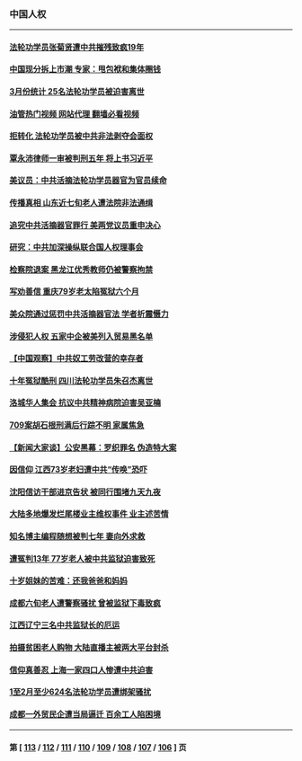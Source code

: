 ### 中国人权
---
#### [法轮功学员张菊贤遭中共摧残致疯19年](../../pages/ncid278/n13962633.md?04050045) 
#### [中国现分拆上市潮 专家：甩包袱和集体圈钱](../../pages/ncid278/n13964320.md?04050045) 
#### [3月份统计 25名法轮功学员被迫害离世](../../pages/ncid278/n13963851.md?04050045) 
#### [油管热门视频 网站代理 翻墙必看视频](http://138.2.39.72:81/youtube.html?epic-marker?04050045)
#### [拒转化 法轮功学员被中共非法剥夺会面权](../../pages/ncid278/n13961975.md?04050045) 
#### [覃永沛律师一审被判刑五年 将上书习近平](../../pages/ncid278/n13962335.md?04050045) 
#### [美议员：中共活摘法轮功学员器官为官员续命](../../pages/ncid278/n13961550.md?04050045) 
#### [传播真相 山东近七旬老人遭法院非法通缉](../../pages/ncid278/n13961068.md?04050045) 
#### [追究中共活摘器官罪行 美两党议员重申决心](../../pages/ncid278/n13961970.md?04050045) 
#### [研究：中共加深操纵联合国人权理事会](../../pages/ncid278/n13961556.md?04050045) 
#### [检察院退案 黑龙江优秀教师仍被警察拘禁](../../pages/ncid278/n13960361.md?04050045) 
#### [写劝善信 重庆79岁老太陷冤狱六个月](../../pages/ncid278/n13956118.md?04050045) 
#### [美众院通过惩罚中共活摘器官法 学者析震慑力](../../pages/ncid278/n13961128.md?04050045) 
#### [涉侵犯人权 五家中企被美列入贸易黑名单](../../pages/ncid278/n13960595.md?04050045) 
#### [【中国观察】中共奴工劳改营的幸存者](../../pages/ncid278/n13959529.md?04050045) 
#### [十年冤狱酷刑 四川法轮功学员朱召杰离世](../../pages/ncid278/n13959794.md?04050045) 
#### [洛城华人集会 抗议中共精神病院迫害吴亚楠](../../pages/ncid278/n13959971.md?04050045) 
#### [709案胡石根刑满后行踪不明 家属焦急](../../pages/ncid278/n13957803.md?04050045) 
#### [【新闻大家谈】公安黑幕：罗织罪名 伪造特大案](../../pages/ncid278/n13957627.md?04050045) 
#### [因信仰 江西73岁老妇遭中共“传唤”恐吓](../../pages/ncid278/n13955184.md?04050045) 
#### [沈阳信访干部进京告状 被同行围堵九天九夜](../../pages/ncid278/n13954685.md?04050045) 
#### [大陆多地爆发烂尾楼业主维权事件 业主述苦情](../../pages/ncid278/n13956145.md?04050045) 
#### [知名博主编程随想被判七年 妻向外求救](../../pages/ncid278/n13955870.md?04050045) 
#### [遭冤判13年 77岁老人被中共监狱迫害致死](../../pages/ncid278/n13953812.md?04050045) 
#### [十岁姐妹的苦难：还我爸爸和妈妈](../../pages/ncid278/n13923454.md?04050045) 
#### [成都六旬老人遭警察骚扰 曾被监狱下毒致疯](../../pages/ncid278/n13952299.md?04050045) 
#### [江西辽宁三名中共监狱长的厄运](../../pages/ncid278/n13951740.md?04050045) 
#### [拍摄贫困老人购物 大陆直播主被两大平台封杀](../../pages/ncid278/n13952368.md?04050045) 
#### [信仰真善忍 上海一家四口人惨遭中共迫害](../../pages/ncid278/n13950973.md?04050045) 
#### [1至2月至少624名法轮功学员遭绑架骚扰](../../pages/ncid278/n13950181.md?04050045) 
#### [成都一外贸民企遭当局逼迁 百余工人陷困境](../../pages/ncid278/n13950512.md?04050045) 

---
#### 第 [ [113](./113.md?04050045) / [112](./112.md?04050045) / [111](./111.md?04050045) / [110](./110.md?04050045) / [109](./109.md?04050045) / [108](./108.md?04050045) / [107](./107.md?04050045) / [106](./106.md?04050045) ] 页
